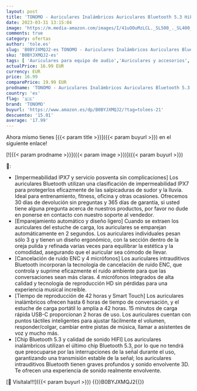 ```yaml
---
layout: post
title: 'TONOMO - Auriculares Inalámbricos Auriculares Bluetooth 5.3 HiFi Estéreo con Microfono 42H Cancelación de Ruido Auriculares Inalambricos IPX7 Impermeable Indicador luminoso LED para Xiaomi Samsung iPhone Negro'
date: 2023-03-31 13:15:04
image: 'https://m.media-amazon.com/images/I/41uOOuMzLCL._SL500_._SL400_.jpg'
comments: true
category: ofertas
author: 'tole.es'
slug: 'B0BYJXMQJ2-es TONOMO - Auriculares Inalámbricos Auriculares Bluetooth...'
sku: 'B0BYJXMQJ2-es'
tags: [ 'Auriculares para equipo de audio','Auriculares y accesorios','Electrónica','iphone','tonomo','🇪🇸', ]
actualPrice: 16.99 EUR
currency: EUR
price: 16.99
comparePrice: 19.99 EUR
prodname: 'TONOMO - Auriculares Inalámbricos Auriculares Bluetooth 5.3 HiFi Estéreo con Microfono 42H Cancelación de Ruido Auriculares Inalambricos IPX7 Impermeable Indicador luminoso LED para Xiaomi Samsung iPhone Negro'
country: 'es'
flag: '🇪🇸'
brand: 'TONOMO'
buyurl: 'https://www.amazon.es/dp/B0BYJXMQJ2/?tag=tolees-21'
descuento: '15.01'
average: '17.99'
---
```


Ahora mismo tienes [{{< param title >}}]({{< param buyurl >}}) en el siguiente enlace!

[![{{< param prodname >}}]({{< param image >}})]({{< param buyurl >}})

🔎:

- [Impermeabilidad IPX7 y servicio posventa sin complicaciones] Los auriculares Bluetooth utilizan una clasificación de impermeabilidad IPX7 para protegerlos eficazmente de las salpicaduras de sudor y la lluvia. Ideal para entrenamiento, fitness, oficina y otras ocasiones. Ofrecemos 30 días de devolución sin preguntas y 365 días de garantía, si usted tiene alguna pregunta acerca de nuestros productos, por favor no dude en ponerse en contacto con nuestro soporte al vendedor.
- [Emparejamiento automático y diseño ligero] Cuando se extraen los auriculares del estuche de carga, los auriculares se emparejan automáticamente en 2 segundos. Los auriculares individuales pesan sólo 3 g y tienen un diseño ergonómico, con la sección dentro de la oreja pulida y refinada varias veces para equilibrar la estética y la comodidad, asegurando que el auricular sea cómodo de llevar.
- [Cancelación de ruido ENC y 4 micrófonos] Los auriculares intrauditivos Bluetooth incorporan la tecnología de cancelación de ruido ENC, que controla y suprime eficazmente el ruido ambiente para que las conversaciones sean más claras. 4 micrófonos integrados de alta calidad y tecnología de reproducción HD sin pérdidas para una experiencia musical increíble.
- [Tiempo de reproducción de 42 horas y Smart Touch] Los auriculares inalámbricos ofrecen hasta 6 horas de tiempo de conversación, y el estuche de carga portátil lo amplía a 42 horas. 15 minutos de carga rápida USB-C proporcionan 2 horas de uso. Los auriculares cuentan con puntos táctiles inteligentes para ajustar fácilmente el volumen, responder/colgar, cambiar entre pistas de música, llamar a asistentes de voz y mucho más.
- [Chip Bluetooth 5.3 y calidad de sonido HIFI] Los auriculares inalámbricos utilizan el último chip Bluetooth 5.3, por lo que no tendrá que preocuparse por las interrupciones de la señal durante el uso, garantizando una transmisión estable de la señal; los auriculares intrauditivos Bluetooth tienen graves profundos y sonido envolvente 3D. Te ofrecen una experiencia de sonido realmente envolvente.

[🛒 Visítala!!!]({{< param buyurl >}})
{{<world>}}B0BYJXMQJ2{{</world>}}
